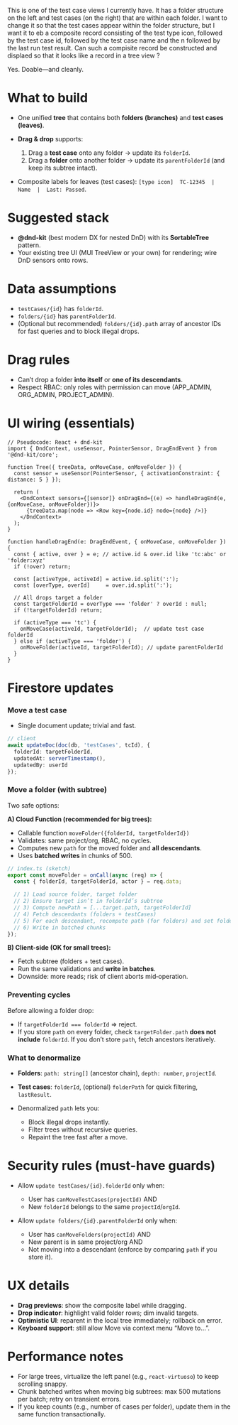 This is one of the test case views I currently have. It has a folder structure on the left and test cases (on the right) that are within each folder. I want to change it so that the test cases appear within the folder structure, but I want it to eb a composite record consisting of the test type icon, followed by the test case id, followed by the test case name and the  n followed by the last run test result. Can such a compisite record be constructed and displaed so that it looks like a record in a tree view ?

Yes. Doable—and cleanly.

# What to build

* One unified **tree** that contains both **folders (branches)** and **test cases (leaves)**.
* **Drag & drop** supports:

  1. Drag a **test case** onto any folder → update its `folderId`.
  2. Drag a **folder** onto another folder → update its `parentFolderId` (and keep its subtree intact).
* Composite labels for leaves (test cases): `[type icon]  TC-12345  |  Name  |  Last: Passed`.

# Suggested stack

* **@dnd-kit** (best modern DX for nested DnD) with its **SortableTree** pattern.
* Your existing tree UI (MUI TreeView or your own) for rendering; wire DnD sensors onto rows.

# Data assumptions

* `testCases/{id}` has `folderId`.
* `folders/{id}` has `parentFolderId`.
* (Optional but recommended) `folders/{id}.path` array of ancestor IDs for fast queries and to block illegal drops.

# Drag rules

* Can’t drop a folder **into itself** or **one of its descendants**.
* Respect RBAC: only roles with permission can move (APP\_ADMIN, ORG\_ADMIN, PROJECT\_ADMIN).

# UI wiring (essentials)

```tsx
// Pseudocode: React + dnd-kit
import { DndContext, useSensor, PointerSensor, DragEndEvent } from '@dnd-kit/core';

function Tree({ treeData, onMoveCase, onMoveFolder }) {
  const sensor = useSensor(PointerSensor, { activationConstraint: { distance: 5 } });

  return (
    <DndContext sensors={[sensor]} onDragEnd={(e) => handleDragEnd(e, {onMoveCase, onMoveFolder})}>
      {treeData.map(node => <Row key={node.id} node={node} />)}
    </DndContext>
  );
}

function handleDragEnd(e: DragEndEvent, { onMoveCase, onMoveFolder }) {
  const { active, over } = e; // active.id & over.id like 'tc:abc' or 'folder:xyz'
  if (!over) return;

  const [activeType, activeId] = active.id.split(':');
  const [overType, overId]     = over.id.split(':');

  // All drops target a folder
  const targetFolderId = overType === 'folder' ? overId : null;
  if (!targetFolderId) return;

  if (activeType === 'tc') {
    onMoveCase(activeId, targetFolderId);  // update test case folderId
  } else if (activeType === 'folder') {
    onMoveFolder(activeId, targetFolderId); // update parentFolderId
  }
}
```

# Firestore updates

### Move a test case

* Single document update; trivial and fast.

```ts
// client
await updateDoc(doc(db, 'testCases', tcId), {
  folderId: targetFolderId,
  updatedAt: serverTimestamp(),
  updatedBy: userId
});
```

### Move a folder (with subtree)

Two safe options:

**A) Cloud Function (recommended for big trees):**

* Callable function `moveFolder({folderId, targetFolderId})`
* Validates: same project/org, RBAC, no cycles.
* Computes new `path` for the moved folder and **all descendants**.
* Uses **batched writes** in chunks of 500.

```ts
// index.ts (sketch)
export const moveFolder = onCall(async (req) => {
  const { folderId, targetFolderId, actor } = req.data;

  // 1) Load source folder, target folder
  // 2) Ensure target isn’t in folderId’s subtree
  // 3) Compute newPath = [...target.path, targetFolderId]
  // 4) Fetch descendants (folders + testCases)
  // 5) For each descendant, recompute path (for folders) and set folderId for test cases? (unchanged—only their path caches update if you store it)
  // 6) Write in batched chunks
});
```

**B) Client-side (OK for small trees):**

* Fetch subtree (folders + test cases).
* Run the same validations and **write in batches**.
* Downside: more reads; risk of client aborts mid‑operation.

### Preventing cycles

Before allowing a folder drop:

* If `targetFolderId === folderId` ⇒ reject.
* If you store `path` on every folder, check `targetFolder.path` **does not include** `folderId`. If you don’t store `path`, fetch ancestors iteratively.

### What to denormalize

* **Folders**: `path: string[]` (ancestor chain), `depth: number`, `projectId`.
* **Test cases**: `folderId`, (optional) `folderPath` for quick filtering, `lastResult`.
* Denormalized `path` lets you:

  * Block illegal drops instantly.
  * Filter trees without recursive queries.
  * Repaint the tree fast after a move.

# Security rules (must-have guards)

* Allow `update testCases/{id}.folderId` only when:

  * User has `canMoveTestCases(projectId)` AND
  * New `folderId` belongs to the same `projectId`/`orgId`.

* Allow `update folders/{id}.parentFolderId` only when:

  * User has `canMoveFolders(projectId)` AND
  * New parent is in same project/org AND
  * Not moving into a descendant (enforce by comparing `path` if you store it).

# UX details

* **Drag previews**: show the composite label while dragging.
* **Drop indicator**: highlight valid folder rows; dim invalid targets.
* **Optimistic UI**: reparent in the local tree immediately; rollback on error.
* **Keyboard support**: still allow Move via context menu “Move to…”.

# Performance notes

* For large trees, virtualize the left panel (e.g., `react-virtuoso`) to keep scrolling snappy.
* Chunk batched writes when moving big subtrees: max 500 mutations per batch; retry on transient errors.
* If you keep counts (e.g., number of cases per folder), update them in the same function transactionally.


